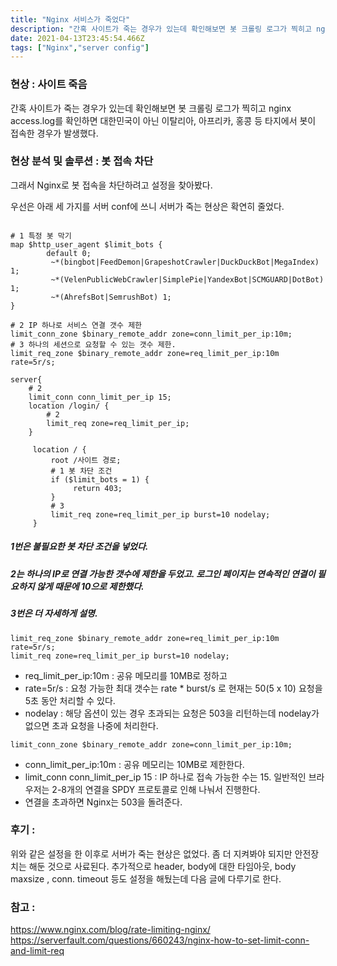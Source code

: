 ```yaml
---
title: "Nginx 서비스가 죽었다"
description: "간혹 사이트가 죽는 경우가 있는데 확인해보면 봇 크롤링 로그가 찍히고 nginx access.log를 확인하면 대한민국이 아닌 이탈리아, 아프리카, 홍콩 등 타지에서 봇이 접속한 경우가 발생했다.그래서 Nginx로 봇 접속을 차단하려고 설정을 찾아봤다.우선은 아래 세 "
date: 2021-04-13T23:45:54.466Z
tags: ["Nginx","server config"]
---
```

### 현상 : 사이트 죽음
간혹 사이트가 죽는 경우가 있는데 확인해보면 봇 크롤링 로그가 찍히고 nginx access.log를 확인하면 대한민국이 아닌 이탈리아, 아프리카, 홍콩 등 타지에서 봇이 접속한 경우가 발생했다.

### 현상 분석 및 솔루션 : 봇 접속 차단

그래서 Nginx로 봇 접속을 차단하려고 설정을 찾아봤다.

우선은 아래 세 가지를 서버 conf에 쓰니 서버가 죽는 현상은 확연히 줄었다.
```

# 1 특정 봇 막기
map $http_user_agent $limit_bots {
        default 0;
         ~*(bingbot|FeedDemon|GrapeshotCrawler|DuckDuckBot|MegaIndex) 1;
         ~*(VelenPublicWebCrawler|SimplePie|YandexBot|SCMGUARD|DotBot) 1;
         ~*(AhrefsBot|SemrushBot) 1;
}

# 2 IP 하나로 서비스 연결 갯수 제한
limit_conn_zone $binary_remote_addr zone=conn_limit_per_ip:10m;
# 3 하나의 세션으로 요청할 수 있는 갯수 제한.
limit_req_zone $binary_remote_addr zone=req_limit_per_ip:10m rate=5r/s;

server{
    # 2
    limit_conn conn_limit_per_ip 15;
	location /login/ {
        # 2
        limit_req zone=req_limit_per_ip;
    }

     location / {
         root /사이트 경로;
         # 1 봇 차단 조건
         if ($limit_bots = 1) {
              return 403;
         }
         # 3
         limit_req zone=req_limit_per_ip burst=10 nodelay;
     }
```

##### 1번은 불필요한 봇 차단 조건을 넣었다. 

##### 2는 하나의 IP로 연결 가능한 갯수에 제한을 두었고. 로그인 페이지는 연속적인 연결이 필요하지 않게 때문에 10으로 제한했다. 

##### 3번은 더 자세하게 설명.
```
limit_req_zone $binary_remote_addr zone=req_limit_per_ip:10m rate=5r/s;
limit_req zone=req_limit_per_ip burst=10 nodelay;
```
- req_limit_per_ip:10m : 공유 메모리를 10MB로 정하고 
- rate=5r/s : 요청 가능한 최대 갯수는 rate * burst/s 로 현재는 50(5 x 10) 요청을 5초 동안 처리할 수 있다. 
- nodelay : 해당 옵션이 있는 경우 초과되는 요청은 503을 리턴하는데 nodelay가 없으면 초과 요청을 나중에 처리한다.

```
limit_conn_zone $binary_remote_addr zone=conn_limit_per_ip:10m;
```
- conn_limit_per_ip:10m : 공유 메모리는 10MB로 제한한다.
- limit_conn conn_limit_per_ip 15 : IP 하나로 접속 가능한 수는 15.
일반적인 브라우저는 2-8개의 연결을 SPDY 프로토콜로 인해 나눠서 진행한다.
- 연결을 초과하면 Nginx는 503을 돌려준다.

### 후기 :
위와 같은 설정을 한 이후로 서버가 죽는 현상은 없었다. 좀 더 지켜봐야 되지만 안전장치는 해둔 것으로 사료된다. 
추가적으로 header, body에 대한 타임아웃, body maxsize , conn. timeout 등도 설정을 해뒀는데 다음 글에 다루기로 한다. 

### 참고 : 
https://www.nginx.com/blog/rate-limiting-nginx/
https://serverfault.com/questions/660243/nginx-how-to-set-limit-conn-and-limit-req







